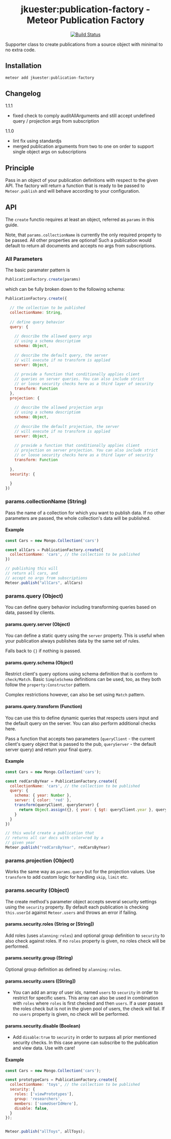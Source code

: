 <center>
<h1>jkuester:publication-factory - Meteor Publication Factory</h1>

[![Build Status](https://travis-ci.org/jankapunkt/meteor-publication-factory.svg?branch=master)](https://travis-ci.org/jankapunkt/meteor-publication-factory)

</center>

Supporter class to create publications from a source object with minimal to no extra code.

## Installation

```javascript
meteor add jkuester:publication-factory
```

## Changelog

1.1.1

* fixed check to comply auditAllArguments and still accept undefined query / projection args from subscription

1.1.0

* lint fix using standardjs
* merged publication arguments from two to one on order to support single object args on subscriptions

## Principle

Pass in an object of your publication definitions with respect to the given API. 
The factory will return a function that is ready to be passed to `Meteor.publish` and will behave according to your 
configuration.

## API

The `create` functio requires at least an object, referred as `params` in this guide. 

Note, that `params.collectionName` is currently the only required property to be passed.
All other properties are optional! Such a publication would default to return all documents and accepts no args from subscriptions.

### All Parameters

The basic paramater pattern is
 
```javascript
PublicationFactory.create(params)
```

which can be fully broken down to the following schema:

```javascript
PublicationFactory.create({

  // the collection to be published
  collectionName: String,
  
  // define query behavior
  query: {
    
    // describe the allowed query args 
    // using a schema descriptiom
    schema: Object,
    
    // describe the default query, the server
    // will execute if no transform is applied
    server: Object,
    
    // provide a function that conditionally applies client
    // queries on server queries. You can also include strict
    // or loose security checks here as a third layer of security
    transform: Function
  },
  projection: {
    
    // describe the allowed projection args 
    // using a schema descriptiom
    schema: Object,
    
    // describe the default projection, the server
    // will execute if no transform is applied
    server: Object,
    
    // provide a function that conditionally applies client
    // projection on server projection. You can also include strict
    // or loose security checks here as a third layer of security
    transform: Function
        
  },
  security: {
    
  }
})
```

### params.collectionName (String) 

Pass the name of a collection for which you want to publish data. If no other parameters are passed, the whole 
collection's data will be published.

#### Example

```javascript
const Cars = new Mongo.Collection('cars')

const allCars = PublicationFactory.create({
  collectionName: 'cars', // the collection to be published
})

// publishing this will
// return all cars, and 
// accept no args from subscriptions
Meteor.publish("allCars", allCars)
```

### params.query (Object)

You can define query behavior including transforming queries based on data, passed by clients.

#### params.query.server (Object)

You can define a static query using the `server` property. This is useful when your publication always publishes data 
by the same set of rules.

Falls back to `{}` if nothing is passed.

#### params.query.schema (Object)

Restrict client's query options using schema definition that is conform to `check/Match`.
Basic `SimpleSchema` definitions can be used, too, as they both follow the `property:Constructor` pattern. 

Complex restrictions however, can also be set using `Match` pattern.

#### params.query.transform (Function)

You can use this to define dynamic queries that respects users input and the default query on the server. You can also
perform additional checks here. 

Pass a function that accepts two parameters (`queryClient` - the current client's query object that is passed to the pub, 
`queryServer` - the default server query) and return your final query.

#### Example

```javascript
const Cars = new Mongo.Collection('cars');

const redCarsByYear = PublicationFactory.create({
  collectionName: 'cars', // the collection to be published
  query: {
    schema: { year: Number },
    server: { color: 'red' },
    transform(queryClient, queryServer) {
      return Object.assign({}, { year: { $gt: queryClient.year }, queryServer})
    }
  }
})

// this would create a publication that
// returns all car docs with color=red by a
// given year
Meteor.publish("redCarsByYear", redCarsByYear)
```

### params.projection (Object)

Works the same way as `params.query` but for the projection values. Use `transform` to add custom logic for handling 
`skip`, `limit` etc.

### params.security (Object)

The create method's parameter object accepts several security settings using the `security` property. 
By default each publication is checking `this.userId` against `Meteor.users` and throws an error if failing.

#### params.security.roles (String or [String])

Add roles (uses `alanning:roles`) and optional group definition to `security` to also check against roles. If no 
`roles` property is given, no roles check will be performed.

#### params.security.group (String)

Optional group definition as defined by `alanning:roles`. 

#### params.security.users ([String])

* You can add an array of user ids, named `users` to `security` in order to restrict for specific users.
This array can also be used in combination with `roles` where `roles` is first checked and then `users`. 
If a user passes the roles check but is not in the given pool of users, the check will fail. If no `users` property 
is given, no check will be performed.  

#### params.security.disable (Boolean)

* Add `disable:true` to  `security` in order to surpass all prior mentioned security checks. In this case anyone can 
subscribe to the publication and view data. Use with care!

#### Example


```javascript
const Cars = new Mongo.Collection('cars');

const prototypeCars = PublicationFactory.create({
  collectionName: 'toys', // the collection to be published
  security: {
    roles: ['viewPrototypes'],
    group: 'researchers',
    members: ['someUserIdHere'],
    disable: false,
  }
});


Meteor.publish("allToys", allToys);
```
